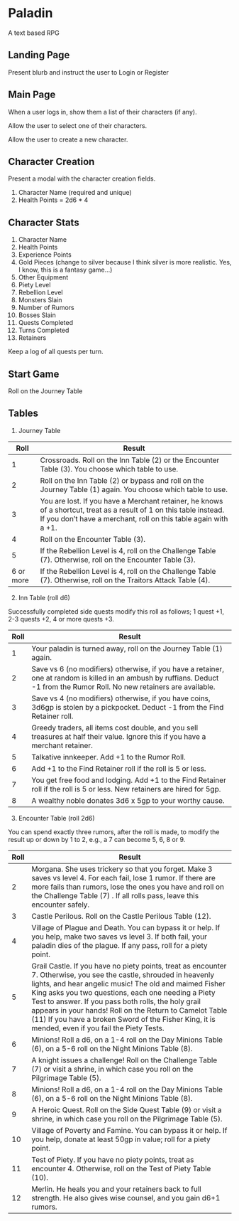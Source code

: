 # Paladin
A text based RPG

## Landing Page

Present blurb and instruct the user to Login or Register

## Main Page

When a user logs in, show them a list of their characters (if any).

Allow the user to select one of their characters.

Allow the user to create a new character.

## Character Creation

Present a modal with the character creation fields.

1. Character Name (required and unique)
2. Health Points = 2d6 * 4

## Character Stats

1. Character Name
2. Health Points
3. Experience Points
4. Gold Pieces  (change to silver because I think silver is more realistic. Yes, I know, this is a fantasy game...)
5. Other Equipment
6. Piety Level
7. Rebellion Level
8. Monsters Slain
9. Number of Rumors
10. Bosses Slain
11. Quests Completed
12. Turns Completed
13. Retainers

Keep a log of all quests per turn.

## Start Game

Roll on the Journey Table



## Tables

1. Journey Table

Roll | Result
---|---
1 | Crossroads. Roll on the Inn Table (2) or the Encounter Table (3). You choose which table to use.
2 | Roll on the Inn Table (2) or bypass and roll on the Journey Table (1) again. You choose which table to use.
3 | You are lost. If you have a Merchant retainer, he knows of a shortcut, treat as a result of 1 on this table instead. If you don’t have a merchant, roll on this table again with a +1.
4 | Roll on the Encounter Table (3).
5 | If the Rebellion Level is 4, roll on the Challenge Table (7). Otherwise, roll on the Encounter Table (3).
6 or more | If the Rebellion Level is 4, roll on the Challenge Table (7). Otherwise, roll on the Traitors Attack Table (4).

2. Inn Table (roll d6)

Successfully completed side quests modify this roll as follows;
1 quest +1, 2-3 quests +2, 4 or more quests +3.

Roll | Result
---|---
1 | Your paladin is turned away, roll on the Journey Table (1) again.
2 | Save vs 6 (no modifiers) otherwise, if you have a retainer, one at random is killed in an ambush by ruffians. Deduct -1 from the Rumor Roll. No new retainers are available.
3 | Save vs 4 (no modifiers) otherwise, if you have coins, 3d6gp is stolen by a pickpocket. Deduct -1 from the Find Retainer roll.
4 | Greedy traders, all items cost double, and you sell treasures at half their value. Ignore this if you have a merchant retainer.
5 | Talkative innkeeper. Add +1 to the Rumor Roll.
6 | Add +1 to the Find Retainer roll if the roll is 5 or less.
7 | You get free food and lodging. Add +1 to the Find Retainer roll if the roll is 5 or less. New retainers are hired for 5gp.
8 | A wealthy noble donates 3d6 x 5gp to your worthy cause.

3. Encounter Table (roll 2d6)

You can spend exactly three rumors, after the roll is made, to modify the result up or down by 1 to 2, e.g., a 7 can become 5, 6, 8 or 9.

Roll | Result
---|---
2 | Morgana. She uses trickery so that you forget. Make 3 saves vs level 4. For each fail, lose 1 rumor. If there are more fails than rumors, lose the ones you have and roll on the Challenge Table (7) . If all rolls pass, leave this encounter safely.
3 | Castle Perilous. Roll on the Castle Perilous Table (12).
4 | Village of Plague and Death. You can bypass it or help. If you help, make two saves vs level 3. If both fail, your paladin dies of the plague. If any pass, roll for a piety point.
5 | Grail Castle. If you have no piety points, treat as encounter 7. Otherwise, you see the castle, shrouded in heavenly lights, and hear angelic music! The old and maimed Fisher King asks you two questions, each one needing a Piety Test to answer. If you pass both rolls, the holy grail appears in your hands! Roll on the Return to Camelot Table (11) If you have a broken Sword of the Fisher King, it is mended, even if you fail the Piety Tests.
6 | Minions! Roll a d6, on a 1-4 roll on the Day Minions Table (6), on a 5-6 roll on the Night Minions Table (8).
7 | A knight issues a challenge! Roll on the Challenge Table (7) or visit a shrine, in which case you roll on the Pilgrimage Table (5).
8 | Minions! Roll a d6, on a 1-4 roll on the Day Minions Table (6), on a 5-6 roll on the Night Minions Table (8).
9 | A Heroic Quest. Roll on the Side Quest Table (9) or visit a shrine, in which case you roll on the Pilgrimage Table (5).
10 | Village of Poverty and Famine. You can bypass it or help. If you help, donate at least 50gp in value; roll for a piety point.
11 | Test of Piety. If you have no piety points, treat as encounter 4. Otherwise, roll on the Test of Piety Table (10).
12 | Merlin. He heals you and your retainers back to full strength. He also gives wise counsel, and you gain d6+1 rumors.




